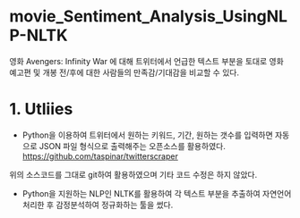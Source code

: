 # movie_Sentiment_Analysis_UsingNLP-NLTK

영화 Avengers: Infinity War 에 대해 트위터에서 언급한 텍스트 부분을 토대로 
영화 예고편 및 개봉 전/후에 대한 사람들의 만족감/기대감을 비교할 수 있다.

# 1. Utliies

* Python을 이용하여 트위터에서 원하는 키워드, 기간, 원하는 갯수를 입력하면 자동으로 JSON 파일 형식으로 출력해주는 오픈소스를 활용하였다.
 https://github.com/taspinar/twitterscraper
 
 위의 소스코드를 그대로 git하여 활용하였으며 기타 코드 수정은 하지 않았다.
 
* Python을 지원하는 NLP인 NLTK를 활용하여 각 텍스트 부분을 추출하여 자연언어 처리한 후 감정분석하여 정규화하는 툴을 썼다.
